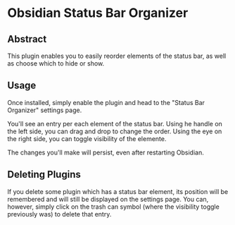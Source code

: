 # Obsidian Status Bar Organizer
## Abstract
This plugin enables you to easily reorder elements of the status bar, as well as choose which to hide or show.

## Usage
Once installed, simply enable the plugin and head to the "Status Bar Organizer" settings page.

You'll see an entry per each element of the status bar.
Using he handle on the left side, you can drag and drop to change the order.
Using the eye on the right side, you can toggle visibility of the elemente.

The changes you'll make will persist, even after restarting Obsidian.

## Deleting Plugins
If you delete some plugin which has a status bar element, its position will be remembered and will still be displayed on the settings page.
You can, however, simply click on the trash can symbol (where the visibility toggle previously was) to delete that entry.
